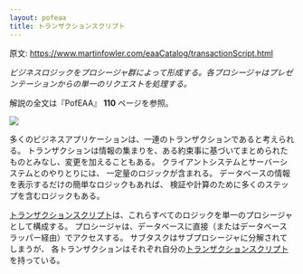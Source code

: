 ```yaml
---
layout: pofeaa
title: トランザクションスクリプト
---
```


原文: <https://www.martinfowler.com/eaaCatalog/transactionScript.html>

*ビジネスロジックをプロシージャ群によって形成する。各プロシージャはプレゼンテーションからの単一のリクエストを処理する。*

解説の全文は『PofEAA』 **110** ページを参照。

![](https://www.martinfowler.com/eaaCatalog/transactionScriptSketch.gif)

多くのビジネスアプリケーションは、一連のトランザクションであると考えられる。
トランザクションは情報の集まりを、ある約束事に基づいてまとめられたものとみなし、変更を加えることもある。
クライアントシステムとサーバーシステムとのやりとりには、
一定量のロジックが含まれる。
データベースの情報を表示するだけの簡単なロジックもあれば、
検証や計算のために多くのステップを含むロジックもある。

[トランザクションスクリプト](TransactionScript)は、これらすべてのロジックを単一のプロシージャとして構成する。
プロシージャは、データベースに直接（またはデータベースラッパー経由）でアクセスする。
サブタスクはサブプロシージャに分解されてしまうが、
各トランザクションはそれぞれ自分の[トランザクションスクリプト](TransactionScript)を持っている。
